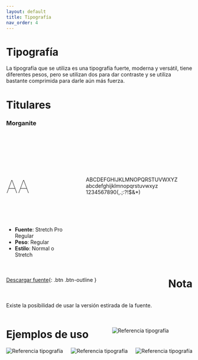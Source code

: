 ```yaml
---
layout: default
title: Tipografía
nav_order: 4
---
```

# Tipografía 

La tipografía que se utiliza es una tipografía fuerte, moderna y versátil, tiene diferentes pesos, pero se utilizan dos para dar contraste y se utiliza bastante comprimida para darle aún más fuerza.

# Titulares

### Morganite
<br><br>

<div style="display:flex;flex-direction:row;flex-wrap:wrap;justify-content:space-between;align-items:center">
<div style="display:flex;flex-direction:row;flex-wrap:wrap;justify-content:space-between;align-items:center">
<div style="width:13%">
<h4 style="font-size: 3rem !important;font-weight:100">AA</h4>
</div>
<div style="width:54%;overflow-wrap: anywhere;padding: 1rem;">
ABCDEFGHIJKLMNOPQRSTUVWXYZ
abcdefghijklmnopqrstuvwxyz
1234567890(,.;:?!$&*)
</div>
<div style="width:33%">
<ul>
<li><strong>Fuente</strong>: Stretch Pro Regular</li>
<li><strong>Peso</strong>: Regular</li>
<li><strong>Estilo</strong>: Normal o Stretch</li>
</ul>
</div>
</div>

[Descargar fuente](https://drive.google.com/uc?export=download&id=142tcUOVYr8UAR_GWPpiKaSnicWG1lzja){: .btn .btn-outline }


<br><br>

# Nota
Existe la posibilidad de usar la versión estirada de la fuente.

# Ejemplos de uso

<img src="../../assets/images/refe-typo-1.jpg" alt="Referencia tipografía"/>

<br>

<img src="../../assets/images/refe-typo-2.jpg" alt="Referencia tipografía"/>

<img src="../../assets/images/refe-typo-3.jpg" alt="Referencia tipografía"/>


<img src="../../assets/images/refe-typo-4.jpg" alt="Referencia tipografía"/>